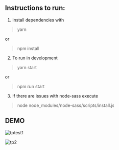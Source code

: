 ## Instructions to run:

 1. Install dependencies with 
 
 >yarn 
 
 or
 
 >npm install

2. To run in development 

> yarn start

or

> npm run start

3. If there are issues with node-sass execute
 
>node node_modules/node-sass/scripts/install.js


## DEMO

![tptest1](https://user-images.githubusercontent.com/46464571/91665699-c765b100-eb21-11ea-9b77-57935ac5d305.gif)

![tp2](https://user-images.githubusercontent.com/46464571/91665700-caf93800-eb21-11ea-97c3-a75d7cb933fd.gif)

